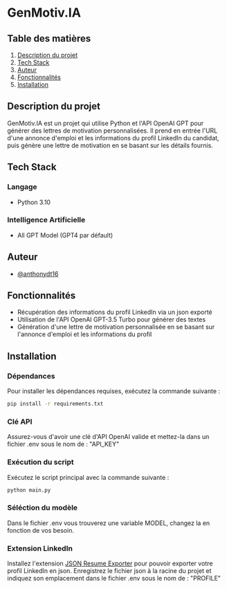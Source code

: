 # GenMotiv.IA

## Table des matières
1. [Description du projet](#description-du-projet)
2. [Tech Stack](#tech-stack)
3. [Auteur](#auteur)
4. [Fonctionnalités](#fonctionnalités)
5. [Installation](#installation)

## Description du projet <a id="description-du-projet"></a>

GenMotiv.IA est un projet qui utilise Python et l'API OpenAI GPT pour générer des lettres de motivation personnalisées. Il prend en entrée l'URL d'une annonce d'emploi et les informations du profil LinkedIn du candidat, puis génère une lettre de motivation en se basant sur les détails fournis.

## Tech Stack <a id="tech-stack"></a>

### Langage 
- Python 3.10

### Intelligence Artificielle
- All GPT Model (GPT4  par défault)

## Auteur <a id="auteur"></a>
- [@anthonydt16](https://github.com/Anthonydt16)

## Fonctionnalités <a id="fonctionnalités"></a>
- Récupération des informations du profil LinkedIn via un json exporté
- Utilisation de l'API OpenAI GPT-3.5 Turbo pour générer des textes
- Génération d'une lettre de motivation personnalisée en se basant sur l'annonce d'emploi et les informations du profil

## Installation <a id="installation"></a>
### Dépendances
Pour installer les dépendances requises, exécutez la commande suivante :
```bash
pip install -r requirements.txt
```

### Clé API
Assurez-vous d'avoir une clé d'API OpenAI valide et mettez-la dans un fichier .env sous le nom de : "API_KEY"


### Exécution du script
Exécutez le script principal avec la commande suivante :
```bash
python main.py
```

### Séléction du modèle
Dans le fichier .env vous trouverez une variable MODEL, changez la en fonction de vos besoin.

### Extension LinkedIn
Installez l'extension [JSON Resume Exporter](https://chromewebstore.google.com/detail/json-resume-exporter/caobgmmcpklomkcckaenhjlokpmfbdec) pour pouvoir exporter votre profil LinkedIn en json. Enregistrez le fichier json à la racine du projet et indiquez son emplacement dans le fichier .env sous le nom de : "PROFILE"
